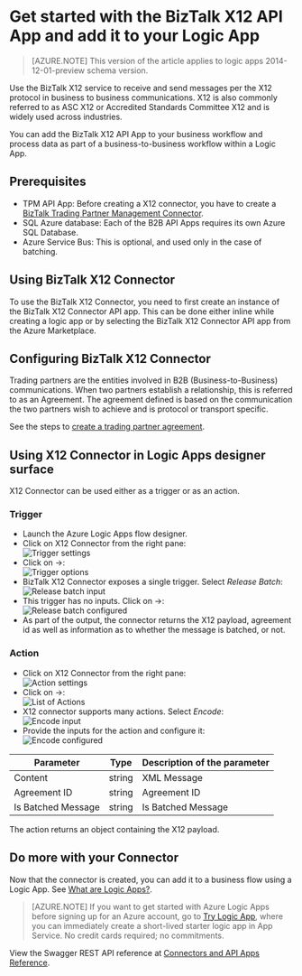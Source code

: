 <properties 
   pageTitle="Using the BizTalk X12 Connector in Logic Apps | Microsoft Azure App Service" 
   description="How to create and configure the BizTalk X12 Connector or API app and use it in a logic app in Azure App Service" 
   services="app-service\logic" 
   documentationCenter=".net,nodejs,java" 
   authors="rajeshramabathiran" 
   manager="erikre" 
   editor=""/>

<tags
   ms.service="app-service-logic"
   ms.devlang="multiple"
   ms.topic="article"
   ms.tgt_pltfrm="na"
   ms.workload="integration" 
   ms.date="02/10/2016"
   ms.author="rajram"/>

# Get started with the BizTalk X12 API App and add it to your Logic App
>[AZURE.NOTE] This version of the article applies to logic apps 2014-12-01-preview schema version.

Use the BizTalk X12 service to receive and send messages per the X12 protocol in business to business communications. X12 is also commonly referred to as ASC X12 or Accredited Standards Committee X12 and is widely used across industries.

You can add the BizTalk X12 API App to your business workflow and process data as part of a business-to-business workflow within a Logic App. 


## Prerequisites
- TPM API App: Before creating a X12 connector, you have to create a [BizTalk Trading Partner Management Connector][1].
- SQL Azure database: Each of the B2B API Apps requires its own Azure SQL Database.
- Azure Service Bus: This is optional, and used only in the case of batching.

## Using BizTalk X12 Connector
To use the BizTalk X12 Connector, you need to first create an instance of the BizTalk X12 Connector API app. This can be done either inline while creating a logic app or by selecting the BizTalk X12 Connector API app from the Azure Marketplace.

## Configuring BizTalk X12 Connector
Trading partners are the entities involved in B2B (Business-to-Business) communications. When two partners establish a relationship, this is referred to as an Agreement. The agreement defined is based on the communication the two partners wish to achieve and is protocol or transport specific.

See the steps to [create a trading partner agreement][2].

## Using X12 Connector in Logic Apps designer surface
X12 Connector can be used either as a trigger or as an action.

### Trigger
- Launch the Azure Logic Apps flow designer.
- Click on X12 Connector from the right pane:  
![Trigger settings][3]
- Click on ->:  
![Trigger options][4]
- BizTalk X12 Connector exposes a single trigger. Select *Release Batch*:  
![Release batch input][5]
- This trigger has no inputs. Click on ->:  
![Release batch configured][6]
- As part of the output, the connector returns the X12 payload, agreement id as well as information as to whether the message is batched, or not.

### Action
- Click on X12 Connector from the right pane:  
![Action settings][7]
- Click on ->:  
![List of Actions][8]
- X12 connector supports many actions. Select *Encode*:  
![Encode input][9]
- Provide the inputs for the action and configure it:  
![Encode configured][10]

Parameter|Type|Description of the parameter
---|---|---
Content|string|XML Message
Agreement ID|string|Agreement ID
Is Batched Message|string|Is Batched Message

The action returns an object containing the X12 payload.

## Do more with your Connector
Now that the connector is created, you can add it to a business flow using a Logic App. See [What are Logic Apps?](app-service-logic-what-are-logic-apps.md).

>[AZURE.NOTE] If you want to get started with Azure Logic Apps before signing up for an Azure account, go to [Try Logic App](https://tryappservice.azure.com/?appservice=logic), where you can immediately create a short-lived starter logic app in App Service. No credit cards required; no commitments.

View the Swagger REST API reference at [Connectors and API Apps Reference](http://go.microsoft.com/fwlink/p/?LinkId=529766).

 


<!--References -->
[1]: app-service-logic-connector-tpm.md 
[2]: app-service-logic-create-a-trading-partner-agreement.md
[3]: ./media/app-service-logic-connector-x12/TriggerSettings.PNG
[4]: ./media/app-service-logic-connector-x12/ListOfTriggers.PNG
[5]: ./media/app-service-logic-connector-x12/ReleaseBatchTriggerInput.PNG
[6]: ./media/app-service-logic-connector-x12/ReleaseBatchTriggerConfigured.PNG
[7]: ./media/app-service-logic-connector-x12/ActionSettings.PNG
[8]: ./media/app-service-logic-connector-x12/ListOfActions.PNG
[9]: ./media/app-service-logic-connector-x12/EncodeInput.PNG
[10]: ./media/app-service-logic-connector-x12/EncodeConfigured.PNG
[11]: ./media/app-service-logic-connector-x12/TriggerSettings.PNG
